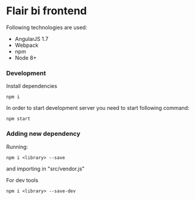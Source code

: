 # Flair bi frontend

Following technologies are used:
* AngularJS 1.7
* Webpack
* npm
* Node 8+

### Development
Install dependencies 
```
npm i
```
In order to start development server you need to start following command:
```
npm start
```

### Adding new dependency
Running:
```
npm i <library> --save 
```
and importing in "src/vendor.js"

For dev tools
```
npm i <library> --save-dev
```
